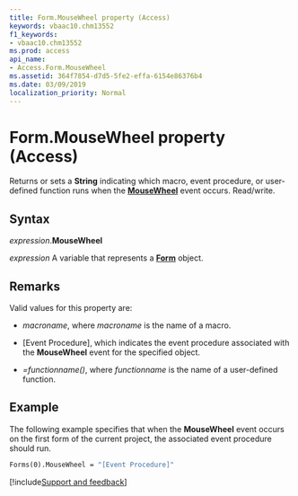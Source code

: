 ```yaml
---
title: Form.MouseWheel property (Access)
keywords: vbaac10.chm13552
f1_keywords:
- vbaac10.chm13552
ms.prod: access
api_name:
- Access.Form.MouseWheel
ms.assetid: 364f7854-d7d5-5fe2-effa-6154e86376b4
ms.date: 03/09/2019
localization_priority: Normal
---
```



# Form.MouseWheel property (Access)

Returns or sets a **String** indicating which macro, event procedure, or user-defined function runs when the **[MouseWheel](access.form.mousewheel(even).md)** event occurs. Read/write.


## Syntax

_expression_.**MouseWheel**

_expression_ A variable that represents a **[Form](Access.Form.md)** object.


## Remarks

Valid values for this property are:

- _macroname_, where _macroname_ is the name of a macro.

- [Event Procedure], which indicates the event procedure associated with the **MouseWheel** event for the specified object.

- _=functionname()_, where _functionname_ is the name of a user-defined function.


## Example

The following example specifies that when the **MouseWheel** event occurs on the first form of the current project, the associated event procedure should run.


```vb
Forms(0).MouseWheel = "[Event Procedure]" 

```




[!include[Support and feedback](~/includes/feedback-boilerplate.md)]